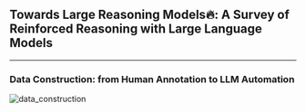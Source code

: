 ## Towards Large Reasoning Models:fire:: A Survey of Reinforced Reasoning with Large Language Models





---

### Data Construction: from Human Annotation to LLM Automation

![data_construction](/Users/pluto/Desktop/Reasoning-Github/Awesome-Large-Reasoning-Model/assets/data_construction.jpg)



